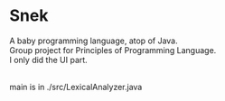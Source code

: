 # Snek
A baby programming language, atop of Java.<br>
Group project for Principles of Programming Language. <br>
I only did the UI part. <br><br>

main is in ./src/LexicalAnalyzer.java
